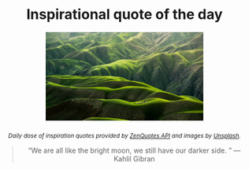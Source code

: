
<div align="center">

# Inspirational quote of the day

<img src="./data/photo.jpeg" alt="Beautiful nature photo" width="320" height="180">

<sub><i>Daily dose of inspiration quotes provided by [ZenQuotes API](https://zenquotes.io/) and images by [Unsplash](https://unsplash.com/).</i></sub>


<blockquote>&ldquo;We are all like the bright moon, we still have our darker side.  &rdquo; &mdash; <footer>Kahlil Gibran</footer></blockquote>

</div>
